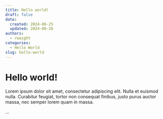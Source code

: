 ```yaml
---
title: Hello world!
draft: false
date:
  created: 2024-06-25
  updated: 2024-06-26
authors:
  - rwaight
categories:
  - Hello World
slug: hello-world
---
```


# Hello world!

Lorem ipsum dolor sit amet, consectetur adipiscing elit. Nulla et euismod
nulla. Curabitur feugiat, tortor non consequat finibus, justo purus auctor
massa, nec semper lorem quam in massa.

<!-- more -->

...